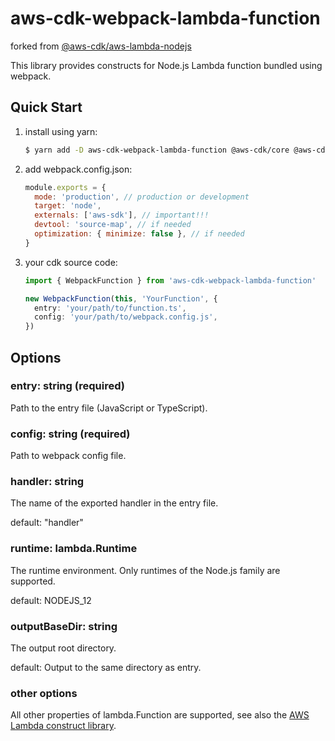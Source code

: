 # aws-cdk-webpack-lambda-function

forked from [@aws-cdk/aws-lambda-nodejs](https://github.com/aws/aws-cdk/tree/master/packages/%40aws-cdk/aws-lambda-nodejs)

This library provides constructs for Node.js Lambda function bundled using webpack.

## Quick Start

1. install using yarn:

   ```sh
   $ yarn add -D aws-cdk-webpack-lambda-function @aws-cdk/core @aws-cdk/aws-lambda webpack webpack-cli
   ```

1. add webpack.config.json:

   ```js
   module.exports = {
     mode: 'production', // production or development
     target: 'node',
     externals: ['aws-sdk'], // important!!!
     devtool: 'source-map', // if needed
     optimization: { minimize: false }, // if needed
   }
   ```

1. your cdk source code:

   ```typescript
   import { WebpackFunction } from 'aws-cdk-webpack-lambda-function'

   new WebpackFunction(this, 'YourFunction', {
     entry: 'your/path/to/function.ts',
     config: 'your/path/to/webpack.config.js',
   })
   ```

## Options

### entry: string (required)

Path to the entry file (JavaScript or TypeScript).

### config: string (required)

Path to webpack config file.

### handler: string

The name of the exported handler in the entry file.

default: "handler"

### runtime: lambda.Runtime

The runtime environment. Only runtimes of the Node.js family are supported.

default: NODEJS_12

### outputBaseDir: string

The output root directory.

default: Output to the same directory as entry.

### other options

All other properties of lambda.Function are supported, see also the [AWS Lambda construct library](https://github.com/aws/aws-cdk/tree/master/packages/%40aws-cdk/aws-lambda).
